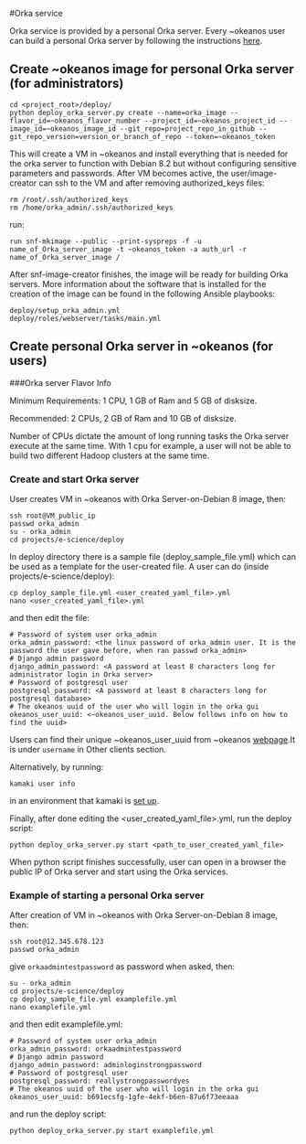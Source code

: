 #Orka service

Orka service is provided by a personal Orka server. Every ~okeanos user can build a personal Orka server by following the instructions [here](#create-personal-orka-server-in-~okeanos-for-users).


## Create ~okeanos image for personal Orka server (for administrators)


    cd <project_root>/deploy/
    python deploy_orka_server.py create --name=orka_image --flavor_id=~okeanos_flavor_number --project_id=~okeanos_project_id --image_id=~okeanos_image_id --git_repo=project_repo_in_github --git_repo_version=version_or_branch_of_repo --token=~okeanos_token

This will create a VM in ~okeanos and install everything that is needed for the orka server to function with Debian 8.2 but without configuring sensitive parameters and passwords.
After VM becomes active, the user/image-creator can ssh to the VM and after removing authorized_keys files:

    rm /root/.ssh/authorized_keys
    rm /home/orka_admin/.ssh/authorized_keys

run:

    run snf-mkimage --public --print-syspreps -f -u name_of_Orka_server_image -t ~okeanos_token -a auth_url -r name_of_Orka_server_image /

After snf-image-creator finishes, the image will be ready for building Orka servers.
More information about the software that is installed for the creation of the image can be found in the following Ansible playbooks:

    deploy/setup_orka_admin.yml
    deploy/roles/webserver/tasks/main.yml


## Create personal Orka server in ~okeanos (for users)

###Orka server Flavor Info

Minimum Requirements: 1 CPU, 1 GB of Ram and 5 GB of disksize.

Recommended: 2 CPUs, 2 GB of Ram and 10 GB of disksize.

Number of CPUs dictate the amount of long running tasks the Orka server execute at the same time. With 1 cpu for example, a user will not be able to build two different Hadoop clusters at the same time. 

### Create and start Orka server

User creates VM in ~okeanos with Orka Server-on-Debian 8 image, then:

    ssh root@VM_public_ip
    passwd orka_admin
    su - orka_admin
    cd projects/e-science/deploy

In deploy directory there is a sample file (deploy_sample_file.yml) which can be used as a template for the user-created file.
A user can do (inside projects/e-science/deploy):

    cp deploy_sample_file.yml <user_created_yaml_file>.yml
    nano <user_created_yaml_file>.yml

and then edit the file:

    # Password of system user orka_admin
    orka_admin_password: <the linux password of orka_admin user. It is the password the user gave before, when ran passwd orka_admin>
    # Django admin password
    django_admin_password: <A password at least 8 characters long for administrator login in Orka server>
    # Password of postgresql user
    postgresql_password: <A password at least 8 characters long for postgresql database>
    # The okeanos uuid of the user who will login in the orka gui
    okeanos_user_uuid: <~okeanos_user_uuid. Below follows info on how to find the uuid> 

Users can find their unique ~okeanos_user_uuid from ~okeanos [webpage](https://accounts.okeanos.grnet.gr/ui/api_access).It is under `username` in Other clients section.

Alternatively, by running:

    kamaki user info
    
in an environment that kamaki is [set up](https://www.synnefo.org/docs/kamaki/latest/installation.html).

Finally, after done editing the <user_created_yaml_file>.yml, run the deploy script:

    python deploy_orka_server.py start <path_to_user_created_yaml_file>

When python script finishes successfully, user can open in a browser the public IP of Orka server and start using the Orka services.

### Example of starting a personal Orka server

After creation of VM in ~okeanos with Orka Server-on-Debian 8 image, then:

    ssh root@12.345.678.123
    passwd orka_admin
    
give `orkaadmintestpassword` as password when asked, then:

    su - orka_admin
    cd projects/e-science/deploy
    cp deploy_sample_file.yml examplefile.yml
    nano examplefile.yml

and then edit examplefile.yml:

    # Password of system user orka_admin
    orka_admin_password: orkaadmintestpassword
    # Django admin password
    django_admin_password: adminloginstrongpassword
    # Password of postgresql user
    postgresql_password: reallystrongpasswordyes
    # The okeanos uuid of the user who will login in the orka gui
    okeanos_user_uuid: b691ecsfg-1gfe-4ekf-b6en-87u6f73eeaaa 


and run the deploy script:

    python deploy_orka_server.py start examplefile.yml